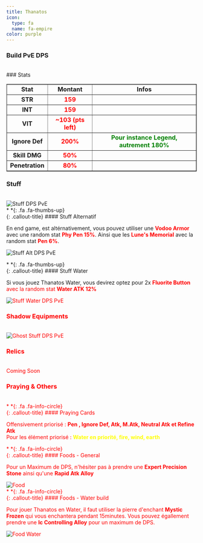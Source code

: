 ```yaml
---
title: Thanatos
icon:
  type: fa
  name: fa-empire
color: purple
---
```


###

### Build PvE DPS
<br>
### Stats
<br>
<table width="100%" border="1" cellspacing="1" cellpadding="1" >
<tr><td><div align="center"><b>Stat</b></div> </td>
<td><div align="center"><b>Montant</b></div> </td>
<td><div align="center"><b>Infos</b></div> </td></tr>
<tr><td><div align="center"><b>STR</b></div> </td>
<td><div align="center"><font color="red"><b>159</b></font></div> </td>
<td><div align="center"><font color="green"><b></b></font></div> </td></tr>
<tr><td><div align="center"><b>INT</b></div> </td>
<td><div align="center"><font color="red"><b>159</b></font></div> </td>
<td><div align="center"><font color="green"><b></b></font></div> </td></tr>
<tr><td><div align="center"><b>VIT</b></div> </td>
<td><div align="center"><font color="red"><b>~103 (pts left)</b></font></div> </td>
<td><div align="center"><font color="green"><b></b></font></div> </td></tr>
<tr><td><div align="center"><b>Ignore Def</b></div> </td>
<td><div align="center"><font color="red"><b>200%</b></font></div> </td>
<td><div align="center"><font color="green"><b>Pour instance Legend, autrement 180%</b></font></div></td></tr>
<tr><td><div align="center"><b>Skill DMG</b></div> </td>
<td><div align="center"><font color="red"><b>50%</b></font></div> </td>
<td><div align="center"><font color="green"><b></b></font></div></td></tr>
<tr><td><div align="center"><b>Penetration</b></div> </td>
<td><div align="center"><font color="red"><b>80%</b></font></div> </td>
<td><div align="center"><font color="green"><b></b></font></div></td></tr>
</table>

### Stuff
<br>
<img src="../../../assets/images/jobs/heros/thanatos/Stuff_DPS_PvE.png" style="max-width: 100%; height: auto;" alt="Stuff DPS PvE" /><br>

<div class="callout-block callout-success"><div class="icon-holder">*&nbsp;*{: .fa .fa-thumbs-up}
</div><div class="content">
{: .callout-title}
#### Stuff Alternatif

En end game, est altérnativement, vous pouvez utiliser une <font color="red"><b>Vodoo Armor</b></font> avec une random stat <font color="red"><b>Phy Pen 15%</b></font>. Ainsi que les <font color="red"><b>Lune's Memorial</b></font> avec la random stat <font color="red"><b>Pen 6%</b></font>.

</div></div>


<img src="../../../assets/images/jobs/heros/thanatos/Stuff_DPS_PvE_Alt.png" style="max-width: 100%; height: auto;" alt="Stuff Alt DPS PvE" /><br>

<div class="callout-block callout-success"><div class="icon-holder">*&nbsp;*{: .fa .fa-thumbs-up}
</div><div class="content">
{: .callout-title}
#### Stuff Water

Si vous jouez Thanatos Water, vous devirez optez pour 2x <font color="red"><b>Fluorite Button</b> avec la random stat <font color="red"><b>Water ATK 12%</b></font>

</div></div>

<img src="../../../assets/images/jobs/heros/thanatos/Stuff_DPS_PvE_Water.png" style="max-width: 100%; height: auto;" alt="Stuff Water DPS PvE" /><br>

### Shadow Equipments
<br>
<img src="../../../assets/images/jobs/heros/thanatos/Ghost_Stuff_DPS_PvE.png" style="max-width: 100%; height: auto;" alt="Ghost Stuff DPS PvE" /><br>

### Relics
<br>
Coming Soon

### Praying & Others
<br>
<div class="callout-block callout-info"><div class="icon-holder">*&nbsp;*{: .fa .fa-info-circle}
</div><div class="content">
{: .callout-title}
#### Praying Cards

Offensivement priorisé : <font color="red"><b>Pen , Ignore Def, Atk, M.Atk, Neutral Atk et Refine Atk</b></font><br>
Pour les élément priorisé : <font color="yellow"><b>Water en priorité, fire, wind, earth</b></font>

</div></div>

<div class="callout-block callout-info"><div class="icon-holder">*&nbsp;*{: .fa .fa-info-circle}
</div><div class="content">
{: .callout-title}
#### Foods - General

Pour un Maximum de DPS, n'hésiter pas à prendre une <font color="red"><b>Expert Precision Stone</b></font> ainsi qu'une <font color="red"><b>Rapid Atk Alloy</b></font>

</div></div>

<img src="../../../assets/images/jobs/heros/thanatos/food.png" style="max-width: 100%; height: auto;" alt="Food" />


<div class="callout-block callout-info"><div class="icon-holder">*&nbsp;*{: .fa .fa-info-circle}
</div><div class="content">
{: .callout-title}
#### Foods - Water build

Pour jouer Thanatos en Water, il faut utiliser la pierre d'enchant <font color="red"><b>Mystic Frozen</b></font> qui vous enchantera pendant 15minutes. Vous pouvez égallement prendre une <font color="red"><b>Ic Controlling Alloy</b></font> pour un maximum de DPS.

</div></div>


<img src="../../../assets/images/jobs/heros/thanatos/food_water.png" style="max-width: 100%; height: auto;" alt="Food Water" />
